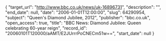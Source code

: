 {
  "target_url": "http://www.bbc.co.uk/news/uk-16896731", 
  "description": "", 
  "end_date": null, 
  "date": "2006-01-01T12:00:00", 
  "slug": 64290954, 
  "subject": "Queen's Diamond Jubilee, 2012", 
  "publisher": "bbc.co.uk", 
  "open_access": true, 
  "title": "BBC News: Diamond Jubilee: Queen celebrating 60-year reign", 
  "record_id": "20060101T120000/aAMT/E2JUrrrPoCNECm51w==", 
  "start_date": null
}

